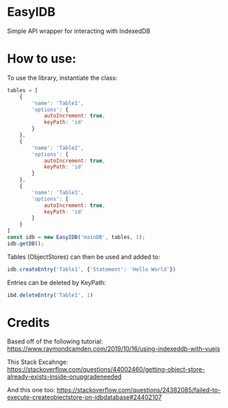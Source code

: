 # EasyIDB
 Simple API wrapper for interacting with IndexedDB

# How to use:
To use the library, instantiate the class:
```javascript
tables = [
    {
        'name': 'Table1',
        'options': {
            autoIncrement: true,
            keyPath: 'id'
        }
    },
    {
        'name': 'Table2',
        'options': {
            autoIncrement: true,
            keyPath: 'id'
        }
    },
    {
        'name': 'Table3',
        'options': {
            autoIncrement: true,
            keyPath: 'id'
        }
    }
]
const idb = new EasyIDB('mainDB', tables, 1);
idb.getDB();
```

Tables (ObjectStores) can then be used and added to:
```javascript
idb.createEntry('Table1', {'Statement': 'Hello World'})
```

Entries can be deleted by KeyPath:
```javascript
ibd.deleteEntry('Table1', 1)
```


 # Credits
 Based off of the following tutorial: https://www.raymondcamden.com/2019/10/16/using-indexeddb-with-vuejs

 This Stack Excahnge: https://stackoverflow.com/questions/44002460/getting-object-store-already-exists-inside-onupgradeneeded

 And this one too: https://stackoverflow.com/questions/24382085/failed-to-execute-createobjectstore-on-idbdatabase#24402107
 